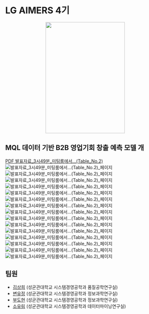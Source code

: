# LG AIMERS 4기
<p align='center'>
    <img src='poster.png' width='250' height='350'>
</p>

## MQL 데이터 기반 B2B 영업기회 창출 예측 모델 개
[PDF 발표자료_3시49분_미팅룸에서...(Table_No.2)](LG_Aimers_4기_팀_3시49분_미팅룸에서...(Table_No.2).pdf)
![발표자료_3시49분_미팅룸에서...(Table_No.2)_페이지](https://github.com/DohyunBu/LG-AIMERS_03-49_at_meetingroom..._Table_No.2/raw/main/발표자료/LG_Aimers_4기_팀_3시49분_미팅룸에서...(Table_No.2)_페이지_01.jpg)
![발표자료_3시49분_미팅룸에서...(Table_No.2)_페이지](https://github.com/DohyunBu/LG-AIMERS_03-49_at_meetingroom..._Table_No.2/raw/main/발표자료/LG_Aimers_4기_팀_3시49분_미팅룸에서...(Table_No.2)_페이지_02.jpg)
![발표자료_3시49분_미팅룸에서...(Table_No.2)_페이지](https://github.com/DohyunBu/LG-AIMERS_03-49_at_meetingroom..._Table_No.2/raw/main/발표자료/LG_Aimers_4기_팀_3시49분_미팅룸에서...(Table_No.2)_페이지_03.jpg)
![발표자료_3시49분_미팅룸에서...(Table_No.2)_페이지](https://github.com/DohyunBu/LG-AIMERS_03-49_at_meetingroom..._Table_No.2/raw/main/발표자료/LG_Aimers_4기_팀_3시49분_미팅룸에서...(Table_No.2)_페이지_04.jpg)
![발표자료_3시49분_미팅룸에서...(Table_No.2)_페이지](https://github.com/DohyunBu/LG-AIMERS_03-49_at_meetingroom..._Table_No.2/raw/main/발표자료/LG_Aimers_4기_팀_3시49분_미팅룸에서...(Table_No.2)_페이지_05.jpg)
![발표자료_3시49분_미팅룸에서...(Table_No.2)_페이지](https://github.com/DohyunBu/LG-AIMERS_03-49_at_meetingroom..._Table_No.2/raw/main/발표자료/LG_Aimers_4기_팀_3시49분_미팅룸에서...(Table_No.2)_페이지_06.jpg)
![발표자료_3시49분_미팅룸에서...(Table_No.2)_페이지](https://github.com/DohyunBu/LG-AIMERS_03-49_at_meetingroom..._Table_No.2/raw/main/발표자료/LG_Aimers_4기_팀_3시49분_미팅룸에서...(Table_No.2)_페이지_07.jpg)
![발표자료_3시49분_미팅룸에서...(Table_No.2)_페이지](https://github.com/DohyunBu/LG-AIMERS_03-49_at_meetingroom..._Table_No.2/raw/main/발표자료/LG_Aimers_4기_팀_3시49분_미팅룸에서...(Table_No.2)_페이지_08.jpg)
![발표자료_3시49분_미팅룸에서...(Table_No.2)_페이지](https://github.com/DohyunBu/LG-AIMERS_03-49_at_meetingroom..._Table_No.2/raw/main/발표자료/LG_Aimers_4기_팀_3시49분_미팅룸에서...(Table_No.2)_페이지_09.jpg)
![발표자료_3시49분_미팅룸에서...(Table_No.2)_페이지](https://github.com/DohyunBu/LG-AIMERS_03-49_at_meetingroom..._Table_No.2/raw/main/발표자료/LG_Aimers_4기_팀_3시49분_미팅룸에서...(Table_No.2)_페이지_10.jpg)
![발표자료_3시49분_미팅룸에서...(Table_No.2)_페이지](https://github.com/DohyunBu/LG-AIMERS_03-49_at_meetingroom..._Table_No.2/raw/main/발표자료/LG_Aimers_4기_팀_3시49분_미팅룸에서...(Table_No.2)_페이지_11.jpg)
![발표자료_3시49분_미팅룸에서...(Table_No.2)_페이지](https://github.com/DohyunBu/LG-AIMERS_03-49_at_meetingroom..._Table_No.2/raw/main/발표자료/LG_Aimers_4기_팀_3시49분_미팅룸에서...(Table_No.2)_페이지_12.jpg)
![발표자료_3시49분_미팅룸에서...(Table_No.2)_페이지](https://github.com/DohyunBu/LG-AIMERS_03-49_at_meetingroom..._Table_No.2/raw/main/발표자료/LG_Aimers_4기_팀_3시49분_미팅룸에서...(Table_No.2)_페이지_13.jpg)
![발표자료_3시49분_미팅룸에서...(Table_No.2)_페이지](https://github.com/DohyunBu/LG-AIMERS_03-49_at_meetingroom..._Table_No.2/raw/main/발표자료/LG_Aimers_4기_팀_3시49분_미팅룸에서...(Table_No.2)_페이지_14.jpg)
![발표자료_3시49분_미팅룸에서...(Table_No.2)_페이지](https://github.com/DohyunBu/LG-AIMERS_03-49_at_meetingroom..._Table_No.2/raw/main/발표자료/LG_Aimers_4기_팀_3시49분_미팅룸에서...(Table_No.2)_페이지_15.jpg)


## 팀원
- [김상희](https://github.com/cecksh) (성균관대학교 시스템경영공학과 품질공학연구실)
- [변유정](https://github.com/HBHBYJYJ) (성균관대학교 시스템경영공학과 정보과학연구실)
- [부도현](https://github.com/DohyunBu) (성균관대학교 시스템경영공학과 정보과학연구실)
- [소유림](https://github.com/sosum22) (성균관대학교 시스템경영공학과 데이터마이닝연구실)

